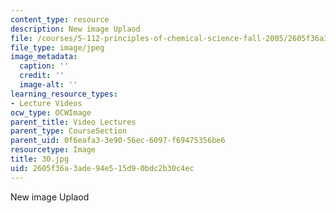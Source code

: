 ```yaml
---
content_type: resource
description: New image Uplaod
file: /courses/5-112-principles-of-chemical-science-fall-2005/2605f36a3ade94e515d90bdc2b30c4ec_30.jpg
file_type: image/jpeg
image_metadata:
  caption: ''
  credit: ''
  image-alt: ''
learning_resource_types:
- Lecture Videos
ocw_type: OCWImage
parent_title: Video Lectures
parent_type: CourseSection
parent_uid: 0f6eafa3-3e90-56ec-6097-f69475356be6
resourcetype: Image
title: 30.jpg
uid: 2605f36a-3ade-94e5-15d9-0bdc2b30c4ec
---
```

New image Uplaod

